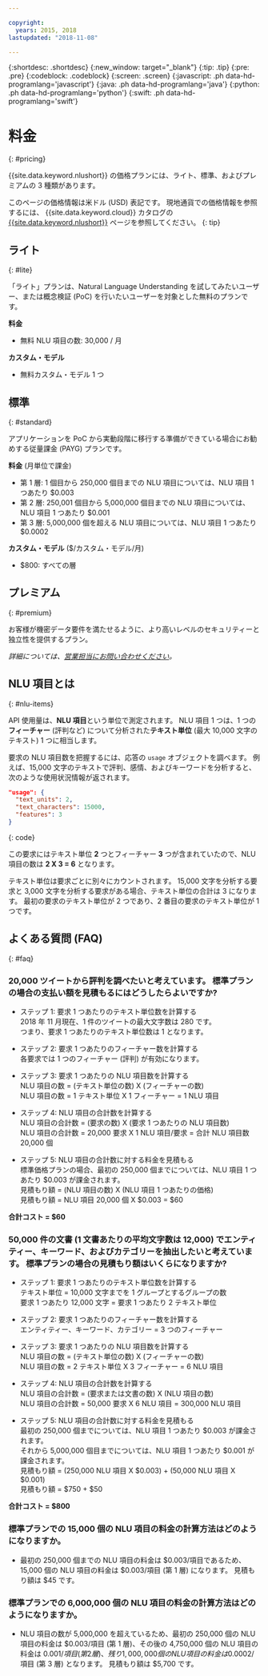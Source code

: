 ```yaml
---

copyright:
  years: 2015, 2018
lastupdated: "2018-11-08"

---
```


{:shortdesc: .shortdesc}
{:new_window: target="_blank"}
{:tip: .tip}
{:pre: .pre}
{:codeblock: .codeblock}
{:screen: .screen}
{:javascript: .ph data-hd-programlang='javascript'}
{:java: .ph data-hd-programlang='java'}
{:python: .ph data-hd-programlang='python'}
{:swift: .ph data-hd-programlang='swift'}

# 料金
{: #pricing}

{{site.data.keyword.nlushort}} の価格プランには、ライト、標準、およびプレミアムの 3 種類があります。

このページの価格情報は米ドル (USD) 表記です。 現地通貨での価格情報を参照するには、 {{site.data.keyword.cloud}} カタログの [{{site.data.keyword.nlushort}}](https://{DomainName}/catalog/services/natural-language-understanding) ページを参照してください。
{: tip}

## ライト
{: #lite}

「ライト」プランは、Natural Language Understanding を試してみたいユーザー、または概念検証 (PoC) を行いたいユーザーを対象とした無料のプランです。

**料金**
- 無料 NLU 項目の数: 30,000 / 月

**カスタム・モデル**
- 無料カスタム・モデル 1 つ

## 標準
{: #standard}

アプリケーションを PoC から実動段階に移行する準備ができている場合にお勧めする従量課金 (PAYG) プランです。

**料金** (月単位で課金)
- 第 1 層: 1 個目から 250,000 個目までの NLU 項目については、NLU 項目 1 つあたり $0.003
- 第 2 層: 250,001 個目から 5,000,000 個目までの NLU 項目については、NLU 項目 1 つあたり $0.001
- 第 3 層: 5,000,000 個を超える NLU 項目については、NLU 項目 1 つあたり $0.0002

**カスタム・モデル** ($/カスタム・モデル/月)
- $800: すべての層

## プレミアム
{: #premium}

お客様が機密データ要件を満たせるように、より高いレベルのセキュリティーと独立性を提供するプラン。

_詳細については、[営業担当にお問い合わせください](https://www.ibm.com/account/reg/us-en/signup?formid=MAIL-watson)。_

## NLU 項目とは
{: #nlu-items}

API 使用量は、**NLU 項目**という単位で測定されます。 NLU 項目 1 つは、1 つの **フィーチャー** (評判など) について分析された**テキスト単位** (最大 10,000 文字のテキスト) 1 つに相当します。

要求の NLU 項目数を把握するには、応答の `usage` オブジェクトを調べます。 例えば、15,000 文字のテキストで評判、感情、およびキーワードを分析すると、次のような使用状況情報が返されます。

```json
"usage": {
  "text_units": 2,
  "text_characters": 15000,
  "features": 3
}
```
{: code}
  
この要求にはテキスト単位 **2** つとフィーチャー **3** つが含まれていたので、NLU 項目の数は **2 X 3 = 6** となります。

テキスト単位は要求ごとに別々にカウントされます。 15,000 文字を分析する要求と 3,000 文字を分析する要求がある場合、テキスト単位の合計は 3 になります。 最初の要求のテキスト単位が 2 つであり、2 番目の要求のテキスト単位が 1 つです。

## よくある質問 (FAQ)
{: #faq}

### 20,000 ツイートから評判を調べたいと考えています。 標準プランの場合の支払い額を見積もるにはどうしたらよいですか?

- ステップ 1: 要求 1 つあたりのテキスト単位数を計算する<br>
2018 年 11 月現在、1 件のツイートの最大文字数は 280 です。<br>
つまり、要求 1 つあたりのテキスト単位数は 1 となります。

- ステップ 2: 要求 1 つあたりのフィーチャー数を計算する<br>
各要求では 1 つのフィーチャー (評判) が有効になります。

- ステップ 3: 要求 1 つあたりの NLU 項目数を計算する<br>
NLU 項目の数 = (テキスト単位の数) X (フィーチャーの数)<br>
NLU 項目の数 = 1 テキスト単位 X 1 フィーチャー = 1 NLU 項目

- ステップ 4: NLU 項目の合計数を計算する <br>
NLU 項目の合計数 = (要求の数) X (要求 1 つあたりの NLU 項目数) <br>
NLU 項目の合計数 = 20,000 要求 X 1 NLU 項目/要求 = 合計 NLU 項目数 20,000 個

- ステップ 5: NLU 項目の合計数に対する料金を見積もる<br>
標準価格プランの場合、最初の 250,000 個までについては、NLU 項目 1 つあたり $0.003 が課金されます。<br>
見積もり額 = (NLU 項目の数) X (NLU 項目 1 つあたりの価格) <br>
見積もり額 = NLU 項目 20,000 個 X $0.003 = $60

**合計コスト = $60**

### 50,000 件の文書 (1 文書あたりの平均文字数は 12,000) でエンティティー、キーワード、およびカテゴリーを抽出したいと考えています。 標準プランの場合の見積もり額はいくらになりますか?
- ステップ 1: 要求 1 つあたりのテキスト単位数を計算する <br>
テキスト単位 = 10,000 文字までを 1 グループとするグループの数 <br>
要求 1 つあたり 12,000 文字 = 要求 1 つあたり 2 テキスト単位

- ステップ 2: 要求 1 つあたりのフィーチャー数を計算する<br>
エンティティー、キーワード、カテゴリー = 3 つのフィーチャー

- ステップ 3: 要求 1 つあたりの NLU 項目数を計算する <br>
NLU 項目の数 = (テキスト単位の数) X (フィーチャーの数) <br>
NLU 項目の数 = 2 テキスト単位 X 3 フィーチャー = 6 NLU 項目

- ステップ 4: NLU 項目の合計数を計算する <br>
NLU 項目の合計数 = (要求または文書の数) X (NLU 項目の数) <br>
NLU 項目の合計数 = 50,000 要求 X 6 NLU 項目 = 300,000 NLU 項目

- ステップ 5: NLU 項目の合計数に対する料金を見積もる <br>
最初の 250,000 個までについては、NLU 項目 1 つあたり $0.003 が課金されます。<br>
それから 5,000,000 個目までについては、NLU 項目 1 つあたり $0.001 が課金されます。<br>
見積もり額 = (250,000 NLU 項目 X $0.003) + (50,000 NLU 項目 X $0.001) <br>
見積もり額 = $750 + $50


**合計コスト = $800**

### 標準プランでの 15,000 個の NLU 項目の料金の計算方法はどのようになりますか。
- 最初の 250,000 個までの NLU 項目の料金は $0.003/項目であるため、15,000 個の NLU 項目の料金は $0.003/項目 (第 1 層) になります。 見積もり額は $45 です。 

### 標準プランでの 6,000,000 個の NLU 項目の料金の計算方法はどのようになりますか。
- NLU 項目の数が 5,000,000 を超えているため、最初の 250,000 個の NLU 項目の料金は $0.003/項目 (第 1 層)、その後の 4,750,000 個の NLU 項目の料金は $0.001/項目 (第 2 層)、残り 1,000,000 個の NLU 項目の料金は$0.0002/項目 (第 3 層) となります。 見積もり額は $5,700 です。 



